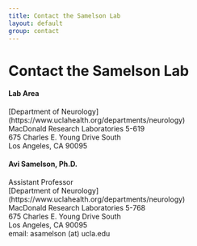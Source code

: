 ```yaml
---
title: Contact the Samelson Lab
layout: default
group: contact
---
```


# Contact the Samelson Lab


<div class="row">

<div class="col-md-4">

  <h4>Lab Area </h4>
  [Department of Neurology](https://www.uclahealth.org/departments/neurology)<br>
  MacDonald Research Laboratories 5-619<br>
  675 Charles E. Young Drive South<br>
  Los Angeles, CA 90095<br>

</div>

<div class="col-md-4">

  <h4>Avi Samelson, Ph.D.</h4>
  Assistant Professor<br>
  [Department of Neurology](https://www.uclahealth.org/departments/neurology)<br>
  MacDonald Research Laboratories 5-768<br>
  675 Charles E. Young Drive South<br>
  Los Angeles, CA 90095<br>
  email: asamelson (at) ucla.edu <br>

</div>
